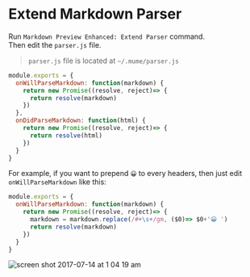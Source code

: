 # Extend Markdown Parser

Run `Markdown Preview Enhanced: Extend Parser` command.  
Then edit the `parser.js` file.  

> `parser.js` file is located at `~/.mume/parser.js`   


```javascript
module.exports = {
  onWillParseMarkdown: function(markdown) {
    return new Promise((resolve, reject)=> {
      return resolve(markdown)
    })
  },
  onDidParseMarkdown: function(html) {
    return new Promise((resolve, reject)=> {
      return resolve(html)
    })
  }
}
```

For example, if you want to prepend `😀` to every headers, then just edit `onWillParseMarkdown` like this:  

```javascript
module.exports = {
  onWillParseMarkdown: function(markdown) {
    return new Promise((resolve, reject)=> {
      markdown = markdown.replace(/#+\s+/gm, ($0)=> $0+'😀 ')
      return resolve(markdown)
    })
  }
}
```



![screen shot 2017-07-14 at 1 04 19 am](https://user-images.githubusercontent.com/1908863/28200243-78e1a10a-6830-11e7-836b-2defc528ee07.png)
